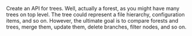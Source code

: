 Create an API for trees. Well, actually a forest, as you might have many trees on top level. The tree could represent a file hierarchy, configuration items, and so on. However, the ultimate goal is to compare forests and trees, merge them, update them, delete branches, filter nodes, and so on.